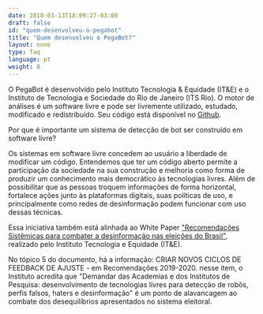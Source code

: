 ```yaml
---
date: 2018-03-13T18:09:27-03:00
draft: false
id: "quem-desenvolveu-o-pegabot"
title: "Quem desenvolveu o PegaBot?"
layout: none
type: faq
language: pt
weight: 8
---
```

O PegaBot é desenvolvido pelo Instituto Tecnologia & Equidade (IT&E) e o Instituto de Tecnologia e Sociedade do Rio de Janeiro (ITS Rio). O motor de análises é um software livre e pode ser livremente utilizado, estudado, modificado e redistribuído. Seu código está disponível no [Github](https://github.com/AppCivico/spottingbot).

Por que é importante um sistema de detecção de bot ser construído em software livre?

Os sistemas em software livre concedem ao usuário a liberdade de modificar um código. Entendemos que ter um código aberto permite a participação da sociedade na sua construção e melhoria como forma de produzir um conhecimento mais democrático às tecnologias livres. Além de possibilitar que as pessoas troquem informações de forma horizontal, fortalece ações junto às plataformas digitais, suas políticas de uso, e principalmente como redes de desinformação podem funcionar com uso dessas técnicas.

Essa iniciativa também está alinhada ao White Paper ["Recomendações Sistêmicas para combater a desinformação nas eleições do Brasil"](https://tecnologiaequidade.org.br/projects/desinformacao-em-eleicoes/), realizado pelo Instituto Tecnologia e Equidade (IT&E).

No tópico 5 do documento, há a informação: CRIAR NOVOS CICLOS DE FEEDBACK DE AJUSTE - em Recomendações 2019-2020.  nesse item, o Instituto acredita que "Demandar das Academias e dos Institutos de Pesquisa: desenvolvimento de tecnologias livres para detecção de robôs, perfis falsos, haters e desinformação" é um ponto de alavancagem ao combate dos desequilíbrios apresentados no sistema eleitoral.

